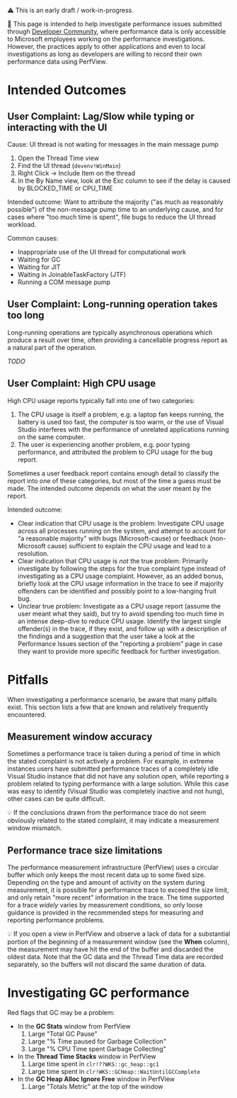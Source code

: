 ⚠️ This is an early draft / work-in-progress.

:memo: This page is intended to help investigate performance issues submitted through [Developer Community](https://developercommunity.visualstudio.com), where performance data is only accessible to Microsoft employees working on the performance investigations. However, the practices apply to other applications and even to local investigations as long as developers are willing to record their own performance data using PerfView.

# Intended Outcomes

## User Complaint: Lag/Slow while typing or interacting with the UI

Cause: UI thread is not waiting for messages in the main message pump

1. Open the Thread Time view
1. Find the UI thread (`devenv!WinMain`)
1. Right Click &rarr; Include Item on the thread
1. In the By Name view, look at the Exc column to see if the delay is caused by BLOCKED_TIME or CPU_TIME

Intended outcome: Want to attribute the majority ("as much as reasonably possible") of the non-message pump time to an underlying cause, and for cases where "too much time is spent", file bugs to reduce the UI thread workload.

Common causes:

* Inappropriate use of the UI thread for computational work
* Waiting for GC
* Waiting for JIT
* Waiting in JoinableTaskFactory (JTF)
* Running a COM message pump

## User Complaint: Long-running operation takes too long

Long-running operations are typically asynchronous operations which produce a result over time, often providing a cancellable progress report as a natural part of the operation.

*TODO*

## User Complaint: High CPU usage

High CPU usage reports typically fall into one of two categories:

1. The CPU usage is itself a problem, e.g. a laptop fan keeps running, the battery is used too fast, the computer is too warm, or the use of Visual Studio interferes with the performance of unrelated applications running on the same computer.
1. The user is experiencing another problem, e.g. poor typing performance, and attributed the problem to CPU usage for the bug report.

Sometimes a user feedback report contains enough detail to classify the report into one of these categories, but most of the time a guess must be made. The intended outcome depends on what the user meant by the report.

Intended outcome:

* Clear indication that CPU usage is the problem: Investigate CPU usage across all processes running on the system, and attempt to account for "a reasonable majority" with bugs (Microsoft-cause) or feedback (non-Microsoft cause) sufficient to explain the CPU usage and lead to a resolution.
* Clear indication that CPU usage is *not* the true problem: Primarily investigate by following the steps for the true complaint type instead of investigating as a CPU usage complaint. However, as an added bonus, briefly look at the CPU usage information in the trace to see if majority offenders can be identified and possibly point to a low-hanging fruit bug.
* Unclear true problem: Investigate as a CPU usage report (assume the user meant what they said), but try to avoid spending too much time in an intense deep-dive to reduce CPU usage. Identify the largest single offender(s) in the trace, if they exist, and follow up with a description of the findings and a suggestion that the user take a look at the Performance Issues section of the "reporting a problem" page in case they want to provide more specific feedback for further investigation.

# Pitfalls

When investigating a performance scenario, be aware that many pitfalls exist. This section lists a few that are known and relatively frequently encountered.

## Measurement window accuracy

Sometimes a performance trace is taken during a period of time in which the stated complaint is not actively a problem. For example, in extreme instances users have submitted performance traces of a completely idle Visual Studio instance that did not have any solution open, while reporting a problem related to typing performance with a large solution. While this case was easy to identify (Visual Studio was completely inactive and not hung), other cases can be quite difficult.

:bulb: If the conclusions drawn from the performance trace do not seem obviously related to the stated complaint, it may indicate a measurement window mismatch.

## Performance trace size limitations

The performance measurement infrastructure (PerfView) uses a circular buffer which only keeps the most recent data up to some fixed size. Depending on the type and amount of activity on the system during measurement, it is possible for a performance trace to exceed the size limit, and only retain "more recent" information in the trace. The time supported for a trace *widely* varies by measurement conditions, so only loose guidance is provided in the recommended steps for measuring and reporting performance problems.

💡 If you open a view in PerfView and observe a lack of data for a substantial portion of the beginning of a measurement window (see the **When** column), the measurement may have hit the end of the buffer and discarded the oldest data. Note that the GC data and the Thread Time data are recorded separately, so the buffers will not discard the same duration of data.

# Investigating GC performance

Red flags that GC may be a problem:

* In the **GC Stats** window from PerfView
    1. Large "Total GC Pause"
    1. Large "% Time paused for Garbage Collection"
    1. Large "% CPU Time spent Garbage Collecting"
* In the **Thread Time Stacks** window in PerfView
    1. Large time spent in `clr!??WKS::gc_heap::gc1`
    1. Large time spent in `clr!WKS::GCHeap::WaitUntilGCComplete`
* In the **GC Heap Alloc Ignore Free** window in PerfView
    1. Large "Totals Metric" at the top of the window
